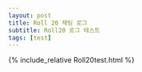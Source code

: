 ```yaml
---
layout: post
title: Roll 20 채팅 로그
subtitle: Roll20 로그 테스트
tags: [test]
---
```

{% include_relative Roll20test.html %}

